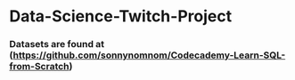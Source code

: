 # Data-Science-Twitch-Project

### Datasets are found at (https://github.com/sonnynomnom/Codecademy-Learn-SQL-from-Scratch)

